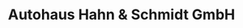 ---
title: "Autohaus Hahn & Schmidt GmbH"
url: /meissen/autohaus-hahn-und-schmidt-gmbh/
shop: Autohaus
---
